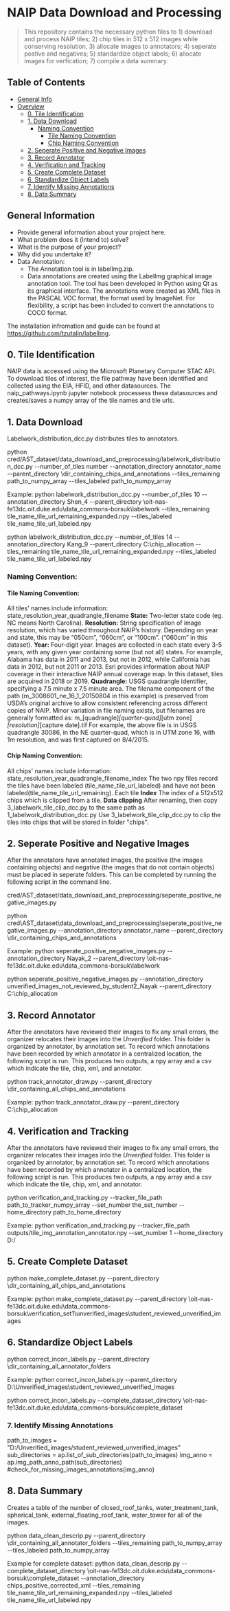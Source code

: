 # NAIP Data Download and Processing 
> This repository contains the necessary python files to 1) download and process NAIP tiles; 2) chip tiles in 512 x 512 images while conserving resolution, 3) allocate images to annotators; 4) seperate postive and negatives; 5) standardize object labels; 6) allocate images for verfication; 7) compile a data summary. 

## Table of Contents
* [General Info](#general-information)
* [Overview](#technologies-used)
    * [0. Tile Identification](#tile-identification )
    * [1. Data Download](#data-download)
        * [Naming Convention](#naming-convention)
            * [Tile Naming Convention](#tile-naming-convention)
            * [Chip Naming Convention](#chip-naming-convention)
    * [2. Seperate Positive and Negative Images](#seperate-positive-and-negative-images)
    * [3. Record Annotator](#record-annotator)
    * [4. Verification and Tracking](#verification-and-tracking)
    * [5. Create Complete Dataset](#create-complete-dataset)
    * [6. Standardize Object Labels](#standardize-object-labels)
    * [7. Identify Missing Annotations](#identify-missing-annotations)
    * [8. Data Summary](#data-summary)
## General Information
- Provide general information about your project here.
- What problem does it (intend to) solve?
- What is the purpose of your project?
- Why did you undertake it?
- Data Annotation: 
    - The Annotation tool is in labelImg.zip.
    - Data annotations are created using the LabelImg graphical image annotation tool. The tool has been developed in Python using Qt as its graphical interface. The annotations were created as XML files in the PASCAL VOC format, the format used by ImageNet. For flexibility, a script has been included to convert the annotations to COCO format.

The installation infromation and guide can be found at https://github.com/tzutalin/labelImg. 
## 0. Tile Identification 
NAIP data is accessed using the Microsoft Planetary Computer STAC API. To download tiles of interest, the file pathway have been identified and collected using the EIA, HFID, and other datasources. The naip_pathways.ipynb jupyter notebook processess these datasources and creates/saves a numpy array of the tile names and tile urls.
## 1. Data Download
Labelwork_distribution_dcc.py distributes tiles to annotators.

python cred/AST_dataset/data_download_and_preprocessing/labelwork_distribution_dcc.py --number_of_tiles number
                                            --annotation_directory annotator_name
                                            --parent_directory \dir_containing_chips_and_annotations
                                            --tiles_remaining path_to_numpy_array
                                            --tiles_labeled path_to_numpy_array
                                            
Example:
python labelwork_distribution_dcc.py --number_of_tiles 10 --annotation_directory Shen_4 --parent_directory \\oit-nas-fe13dc.oit.duke.edu\\data_commons-borsuk\\labelwork --tiles_remaining tile_name_tile_url_remaining_expanded.npy --tiles_labeled tile_name_tile_url_labeled.npy

python labelwork_distribution_dcc.py --number_of_tiles 14 --annotation_directory Kang_9 --parent_directory C:\chip_allocation --tiles_remaining tile_name_tile_url_remaining_expanded.npy --tiles_labeled tile_name_tile_url_labeled.npy

### Naming Convention:
#### Tile Naming Convention:
All tiles' names include information: state_resolution_year_quadrangle_filename
**State:**
Two-letter state code (eg. NC means North Carolina). 
**Resolution:**
String specification of image resolution, which has varied throughout NAIP’s history. Depending on year and state, this may be “050cm”, “060cm”, or “100cm”. (“060cm” in this dataset).
**Year:**
Four-digit year. Images are collected in each state every 3-5 years, with any given year containing some (but not all) states. For example, Alabama has data in 2011 and 2013, but not in 2012, while California has data in 2012, but not 2011 or 2013. Esri provides information about NAIP coverage in their interactive NAIP annual coverage map. In this dataset, tiles are acquired in 2018 or 2019. 
**Quadrangle:** 
USGS quadrangle identifier, specifying a 7.5 minute x 7.5 minute area.
The filename component of the path (m_3008601_ne_16_1_20150804 in this example) is preserved from USDA’s original archive to allow consistent referencing across different copies of NAIP. Minor variation in file naming exists, but filenames are generally formatted as: 
m_[quadrangle]_[quarter-quad]_[utm zone]_[resolution]_[capture date].tif
For example, the above file is in USGS quadrangle 30086, in the NE quarter-quad, which is in UTM zone 16, with 1m resolution, and was first captured on 8/4/2015. 
#### Chip Naming Convention:
All chips' names include information: state_resolution_year_quadrangle_filename_index
The two npy files record the tiles have been labeled (tile_name_tile_url_labeled) and have not been labeled(tile_name_tile_url_remaining).
Each tile 
**Index**
The index of a 512x512 chips which is clipped from a tile. 
**Data clipping**
After renaming, then copy 3_labelwork_tile_clip_dcc.py to the same path as 1_labelwork_distribution_dcc.py
Use 3_labelwork_tile_clip_dcc.py to clip the tiles into chips that will be stored in folder "chips".
## 2. Seperate Positive and Negative Images
After the annotators have annotated images, the positive (the images containing objects) and negative (the images that do not contain objects) must be placed in seperate folders.
This can be completed by running the following script in the command line.

cred/AST_dataset/data_download_and_preprocessing/seperate_positive_negative_images.py

python cred\AST_dataset\data_download_and_preprocessing\seperate_positive_negative_images.py  --annotation_directory annotator_name
                                             --parent_directory \dir_containing_chips_and_annotations
                                             
Example:
python seperate_positive_negative_images.py  --annotation_directory Nayak_2 --parent_directory \\oit-nas-fe13dc.oit.duke.edu\\data_commons-borsuk\\labelwork

python seperate_positive_negative_images.py  --annotation_directory unverified_images_not_reviewed_by_student2_Nayak --parent_directory C:\chip_allocation

## 3. Record Annotator
After the annotators have reviewed their images to fix any small errors, the organizer relocates their images into the *Unverified* folder. This folder is organized by annotator, by annotation set. To record which annotations have been recorded by which annotator in a centralized location, the following script is run. This produces two outputs, a npy array and a csv which indicate the tile, chip, xml, and annotator. 

python track_annotator_draw.py  --parent_directory \dir_containing_all_chips_and_annotations
                                             
Example:
python track_annotator_draw.py --parent_directory C:\chip_allocation

## 4. Verification and Tracking
After the annotators have reviewed their images to fix any small errors, the organizer relocates their images into the *Unverified* folder. This folder is organized by annotator, by annotation set. To record which annotations have been recorded by which annotator in a centralized location, the following script is run. This produces two outputs, a npy array and a csv which indicate the tile, chip, xml, and annotator. 

python verification_and_tracking.py     --tracker_file_path path_to_tracker_numpy_array
                                        --set_number the_set_number
                                        --home_directory path_to_home_directory
  
Example:
python verification_and_tracking.py --tracker_file_path outputs/tile_img_annotation_annotator.npy --set_number 1 --home_directory D:/
## 5. Create Complete Dataset
python make_complete_dataset.py  --parent_directory \dir_containing_all_chips_and_annotations
                                             
Example:
python make_complete_dataset.py --parent_directory \\oit-nas-fe13dc.oit.duke.edu\\data_commons-borsuk\\verification_set1\unverified_images\student_reviewed_unverified_images
## 6. Standardize Object Labels 
python correct_incon_labels.py  --parent_directory \dir_containing_all_annotator_folders
                                             
Example:
python correct_incon_labels.py --parent_directory D:\Unverified_images\student_reviewed_unverified_images

python correct_incon_labels.py --complete_dataset_directory \\oit-nas-fe13dc.oit.duke.edu\\data_commons-borsuk\\complete_dataset
### 7. Identify Missing Annotations 
path_to_images = "D:/Unverified_images/student_reviewed_unverified_images"
sub_directories = ap.list_of_sub_directories(path_to_images)
img_anno = ap.img_path_anno_path(sub_directories)
#check_for_missing_images_annotations(img_anno)

## 8. Data Summary
Creates a table of the number of closed_roof_tanks, water_treatment_tank, spherical_tank, external_floating_roof_tank, water_tower for all of the images. 

python data_clean_descrip.py  --parent_directory \dir_containing_all_annotator_folders 
                              --tiles_remaining path_to_numpy_array
                              --tiles_labeled path_to_numpy_array
                                             
Example for complete dataset:
python data_clean_descrip.py --complete_dataset_directory \\oit-nas-fe13dc.oit.duke.edu\\data_commons-borsuk\\complete_dataset --annotation_directory chips_positive_corrected_xml --tiles_remaining tile_name_tile_url_remaining_expanded.npy --tiles_labeled tile_name_tile_url_labeled.npy 


    
